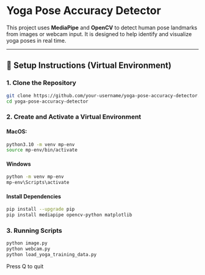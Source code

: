 # Yoga Pose Accuracy Detector

This project uses **MediaPipe** and **OpenCV** to detect human pose landmarks from images or webcam input. It is designed to help identify and visualize yoga poses in real time.

---

## 🔧 Setup Instructions (Virtual Environment)

### 1. Clone the Repository

```bash
git clone https://github.com/your-username/yoga-pose-accuracy-detector.git
cd yoga-pose-accuracy-detector
```


### 2. Create and Activate a Virtual Environment
#### MacOS: 
```bash
python3.10 -m venv mp-env
source mp-env/bin/activate
```

#### Windows
```bash
python -m venv mp-env
mp-env\Scripts\activate
```

#### Install Dependencies 
```bash
pip install --upgrade pip
pip install mediapipe opencv-python matplotlib
```

### 3. Running Scripts 
```bash
python image.py
python webcam.py
python load_yoga_training_data.py
```
Press Q to quit